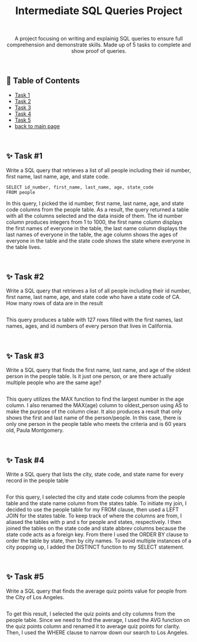 <h1 align="center">Intermediate SQL Queries Project</h1>

<br><p align="center">A project focusing on writing and explainig SQL queries to ensure full comprehension and demonstrate skills. Made up of 5 tasks to complete and show proof of queries.</p>

<br><h2>🧭 Table of Contents</h2>
- <a href="https://github.com/miyahj/Calbright-College-Portfolio-Projects/edit/main/Intermediate%20SQL%20Queries/README.md#-task-1">Task 1</a>
- <a href="https://github.com/miyahj/Calbright-College-Portfolio-Projects/edit/main/Intermediate%20SQL%20Queries/README.md#-task-2">Task 2</a>
- <a href="https://github.com/miyahj/Calbright-College-Portfolio-Projects/edit/main/Intermediate%20SQL%20Queries/README.md#-task-3">Task 3</a>
- <a href="https://github.com/miyahj/Calbright-College-Portfolio-Projects/edit/main/Intermediate%20SQL%20Queries/README.md#-task-4">Task 4</a>
- <a href="https://github.com/miyahj/Calbright-College-Portfolio-Projects/edit/main/Intermediate%20SQL%20Queries/README.md#-task-5">Task 5</a>
- <a href="https://github.com/miyahj/Calbright-College-Portfolio-Projects/tree/main">back to main page</a>

<br><h2>✨ Task #1</h2>
Write a SQL query that retrieves a list of all people including their id number, first name, last name, age, and state code.

```
SELECT id_number, first_name, last_name, age, state_code
FROM people
```

In this query, I picked the id number, first name, last name, age, and state code columns from the people table. As a result, the query returned a table with all the columns selected and the data inside of them. The id number column produces integers from 1 to 1000, the first name column displays the first names of everyone in the table, the last name column displays the last names of everyone in the table, the age column shows the ages of everyone in the table and the state code shows the state where everyone in the table lives.



<br><h2>✨ Task #2</h2>
Write a SQL query that retrieves a list of all people including their id number, first name, last name, age, and state code who have a state code of CA. How many rows of data are in the result

```
```

This query produces a table with 127 rows filled with the first names, last names, ages, and id numbers of every person that lives in California.

<br><h2>✨ Task #3</h2>
Write a SQL query that finds the first name, last name, and age of the oldest person in the people table. Is it just one person, or are there actually multiple people who are the same age?

```
```

This query utilizes the MAX function to find the largest number in the age column. I also renamed the MAX(age) column to oldest_person using AS to make the purpose of the column clear. It also produces a result that only shows the first and last name of the person/people. In this case, there is only one person in the people table who meets the criteria and is 60 years old, Paula Montgomery.

<br><h2>✨ Task #4</h2>
Write a SQL query that lists the city, state code, and state name for every record in the people table

```
```

For this query, I selected the city and state code columns from the people table and the state name column from the states table. To initiate my join, I decided to use the people table for my FROM clause, then used a LEFT JOIN for the states table. To keep track of where the columns are from, I aliased the tables with p and s for people and states, respectively. I then joined the tables on the state code and state abbrev columns because the state code acts as a foreign key. From there I used the ORDER BY clause to order the table by state, then by city names. To avoid multiple instances of a city popping up, I added the DISTINCT function to my SELECT statement.


<br><h2>✨ Task #5</h2>
Write a SQL query that finds the average quiz points value for people from the City of Los Angeles.

```
```

To get this result, I selected the quiz points and city columns from the people table. Since we need to find the average, I used the AVG function on the quiz points column and renamed it to average quiz points for clarity. Then, I used the WHERE clause to narrow down our search to Los Angeles.
